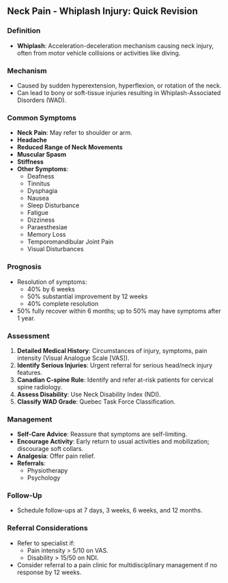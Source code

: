 ## Neck Pain - Whiplash Injury: Quick Revision

### Definition
- **Whiplash**: Acceleration-deceleration mechanism causing neck injury, often from motor vehicle collisions or activities like diving.

### Mechanism
- Caused by sudden hyperextension, hyperflexion, or rotation of the neck.
- Can lead to bony or soft-tissue injuries resulting in Whiplash-Associated Disorders (WAD).

### Common Symptoms
- **Neck Pain**: May refer to shoulder or arm.
- **Headache**
- **Reduced Range of Neck Movements**
- **Muscular Spasm**
- **Stiffness**
- **Other Symptoms**:
  - Deafness
  - Tinnitus
  - Dysphagia
  - Nausea
  - Sleep Disturbance
  - Fatigue
  - Dizziness
  - Paraesthesiae
  - Memory Loss
  - Temporomandibular Joint Pain
  - Visual Disturbances

### Prognosis
- Resolution of symptoms:
  - 40% by 6 weeks
  - 50% substantial improvement by 12 weeks
  - 40% complete resolution
- 50% fully recover within 6 months; up to 50% may have symptoms after 1 year.

### Assessment
1. **Detailed Medical History**: Circumstances of injury, symptoms, pain intensity (Visual Analogue Scale [VAS]).
2. **Identify Serious Injuries**: Urgent referral for serious head/neck injury features.
3. **Canadian C-spine Rule**: Identify and refer at-risk patients for cervical spine radiology.
4. **Assess Disability**: Use Neck Disability Index (NDI).
5. **Classify WAD Grade**: Quebec Task Force Classification.

### Management
- **Self-Care Advice**: Reassure that symptoms are self-limiting.
- **Encourage Activity**: Early return to usual activities and mobilization; discourage soft collars.
- **Analgesia**: Offer pain relief.
- **Referrals**:
  - Physiotherapy
  - Psychology

### Follow-Up
- Schedule follow-ups at 7 days, 3 weeks, 6 weeks, and 12 months.

### Referral Considerations
- Refer to specialist if:
  - Pain intensity > 5/10 on VAS.
  - Disability > 15/50 on NDI.
- Consider referral to a pain clinic for multidisciplinary management if no response by 12 weeks.